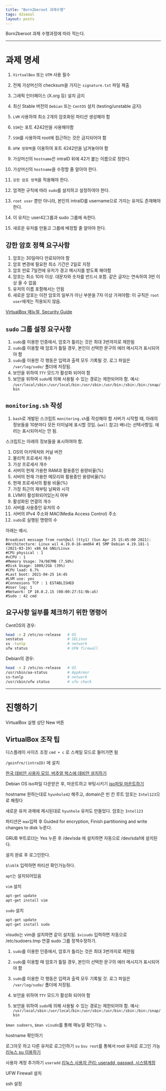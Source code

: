 ```yaml
---
title: "Born2beroot 과제수행"
tags: 42seoul
layout: posts
---
```


Born2beroot 과제 수행과정에 따라 적는다.

---
# 과제 명세

1. `VirtualBox` 또는 `UTM` 사용 필수
1. 전체 가상머신의 checksum을 가지는 `signature.txt` 파일 제출

1. 그래픽 인터페이스 (X.org 등) 설치 금지
1. 최신 Stable 버전의 `Debian` 또는 `CentOS` 설치 (testing/unstable 금지)
1. `LVM` 사용하여 최소 2개의 암호화된 파티션 생성해야 함
1. `SSH`는 포트 4242만을 사용해야함
1. `SSH`를 사용하여 root에 접근하는 것은 금지되어야 함
1. `UFW 방화벽`을 이용하여 포트 4242만을 남겨놓아야 함
1. 가상머신의 `hostname`은 intraID 뒤에 42가 붙는 이름으로 정한다.
1. 가상머신의 `hostname`을 수정할 줄 알아야 한다.
1. `강한 암호 정책`을 적용해야 한다.

1. 엄격한 규칙에 따라 `sudo`를 설치하고 설정하여야 한다.
1. `root user` 뿐만 아니라, 본인의 intraID를 username으로 가지는 유저도 존재해야 한다.
1. 이 유저는 user42그룹과 sudo 그룹에 속한다.
1. 새로운 유저를 만들고 그룹에 배정할 줄 알아야 한다.

## 강한 암호 정책 요구사항
1. 암호는 30일마다 만료되어야 함
1. 암호 변경에 필요한 최소 기간은 2일로 지정
1. 암호 만료 7일전에 유저가 경고 메시지를 받도록 해야함
1. 암호는 최소 10자 이상. 대문자와 숫자를 반드시 포함. 같은 글자는 연속하여 3번 이상 올 수 없음
1. 유저의 이름 포함해서는 안됨
1. 새로운 암호는 이전 암호의 일부가 아닌 부분을 7자 이상 가져야함: 이 규칙은 `root user`에게는 적용되지 않음.

[VirtualBox 매뉴얼, Security Guide](https://www.virtualbox.org/manual/ch13.html)

## `sudo` 그룹 설정 요구사항
1. `sudo`를 이용한 인증에서, 암호가 틀리는 것은 최대 3번까지로 제한됨
1. `sudo`를 이용할 때 암호가 틀릴 경우, 본인이 선택한 문구의 에러 메시지가 표시되어야 함
1. `sudo`를 이용한 각 행동은 입력과 출력 모두 기록될 것. 로그 파일은 `/var/log/sudo/` 폴더에 저장됨.
1. 보안을 위하여 `TTY` 모드가 활성화 되어야 함
1. 보안을 위하여 `sudo`에 의해 사용될 수 있는 경로는 제한되어야 함. 예시: `/usr/local/sbin:/usr/local/bin:/usr/sbin:/usr/bin:/sbin:/bin:/snap/bin`

## `monitoring.sh` 작성
1. `bash`로 개발된 스크립트 `monitoring.sh`를 작성해야 함
서버가 시작할 때, 아래의 정보들을 10분마다 모든 터미널에 표시할 것임. (`wall` 참고)
배너는 선택사항임. 에러는 표시되어서는 안 됨.

스크립트는 아래의 정보들을 표시하여야 함.
1. OS의 아키텍처와 커널 버전
1. 물리적 프로세서 개수
1. 가상 프로세서 개수
1. 서버의 현재 가용한 RAM과 활용중인 용량비율(%)
1. 서버의 현재 가용한 메모리와 활용중인 용량비율(%)
1. 현재 프로세서의 활용 비율(%)
1. 가장 최근의 재부팅 날짜와 시각
1. LVM이 활성화되어있는지 여부
1. 활성화된 연결의 개수
1. 서버를 사용중인 유저의 수
1. 서버의 IPv4 주소와 MAC(Media Access Control) 주소
1. `sudo`로 실행된 명령의 수

아래는 예시.
```
Broadcast message from root@wil (tty1) (Sun Apr 25 15:45:00 2021):
#Architecture: Linux wil 4.19.0-16-amd64 #1 SMP Debian 4.19.181-1 (2021-03-19) x86_64 GNU/Linux
#CPU physical : 1
#vCPU : 1
#Memory Usage: 74/987MB (7.50%)
#Disk Usage: 1009/2Gb (39%)
#CPU load: 6.7%
#Last boot: 2021-04-25 14:45
#LVM use: yes
#Connexions TCP : 1 ESTABLISHED
#User log: 1
#Network: IP 10.0.2.15 (08:00:27:51:9b:a5)
#Sudo : 42 cmd
```

## 요구사항 일부를 체크하기 위한 명령어
CentOS의 경우:
```sh
head -n 2 /etc/os-release   # OS
sestatus                    # SELinux
ss -tunlp                   # network
ufw status                  # UFW firewall
```

Debian의 경우:
```sh
head -n 2 /etc/os-release   # OS
/usr/sbin/aa-status         # AppArmor
ss-tunlp                    # network
/usr/sbin/ufw status        # ufw check
```

---
# 진행하기

VirtualBox 실행
상단 New 버튼

## VirtualBox 조작 팁
디스플레이 사이즈 조정
`cmd + c` 로 스케일 모드로 들어가면 됨

`/goinfre/(intraID)` 에 설치

[한국 데비안 사용자 모임, 버추얼 박스에 데비안 설치하기](https://wiki.debianusers.or.kr/index.php?title=%EB%B2%84%EC%B6%94%EC%96%BC%EB%B0%95%EC%8A%A4%EC%97%90_%EB%8D%B0%EB%B9%84%EC%95%88_%EC%84%A4%EC%B9%98%ED%95%98%EA%B8%B0)

Debian OS iso파일 다운받은 후, 마운트하고 부팅시키기
[iso파일 마운트하기](https://pureinfotech.com/mount-iso-virtual-machine-virtualbox/)

hostname 원하는대로 `hyunhole42` 해주고,
domain은 빈 칸
루트 암호는 `Intel123`으로 해줬다

새로운 유저 과제에 제시된대로 `hyunhole` 유저도 만들었다. 암호는 `Intel123`

파티션은 `max`입력 후 Guided for encryption, Finish partitioning and write changes to disk 누른다.

GRUB 부트로더는 Yes 누른 후 /dev/sda 에 설치하면 자동으로 /dev/sda1에 설치된다.

설치 완료 후 로그인한다.

`$lsblk` 입력하면 파티션 확인가능하다.

`apt`는 설치되어있음

`vim` 설치
```sh
apt-get update
apt-get install vim
```

`sudo` 설치
```sh
apt-get update
apt-get install sudo
```

visudo는 vim을 설치하면 같이 설치됨.
`$visudo` 입력하면 자동으로 /etc/sudoers.tmp 연결
sudo 그룹 정책수정하기.
1. `sudo`를 이용한 인증에서, 암호가 틀리는 것은 최대 3번까지로 제한됨

1. `sudo`를 이용할 때 암호가 틀릴 경우, 본인이 선택한 문구의 에러 메시지가 표시되어야 함
1. `sudo`를 이용한 각 행동은 입력과 출력 모두 기록될 것. 로그 파일은 `/var/log/sudo/` 폴더에 저장됨.
1. 보안을 위하여 `TTY` 모드가 활성화 되어야 함
1. 보안을 위하여 `sudo`에 의해 사용될 수 있는 경로는 제한되어야 함. 예시: `/usr/local/sbin:/usr/local/bin:/usr/sbin:/usr/bin:/sbin:/bin:/snap/bin`

`$man sudoers`, `$man visudo`를 통해 매뉴얼 확인가능
ㄴ



hostname 확인하기



로그아웃 하고 다른 유저로 로그인하기 `su`
`$su root`를 통해서 root 유저로 로그인 가능
[리눅스 su 이용하기](https://zitto15.tistory.com/31)

사용자 계정 추가하기 `useradd`
[리눅스 사용자 관리: useradd, passwd, 시스템계정](https://jhnyang.tistory.com/10)


UFW Firewall 설치


ssh 설정


